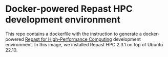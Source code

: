 # Docker-powered Repast HPC development environment

This repo contains a dockerfile with the instruction to generate a docker-powered [Repast for High-Performance Computing](https://repast.github.io/repast_hpc.html) development environment. In this image, we installed Repast HPC 2.3.1 on top of Ubuntu 22.10.
